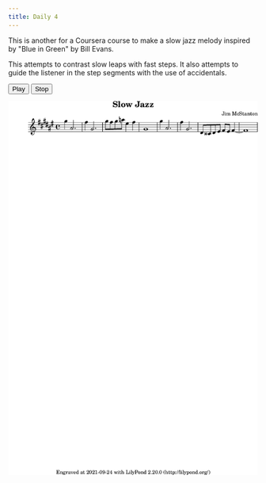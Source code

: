 ```yaml
---
title: Daily 4
---
```


This is another for a Coursera course to make a slow jazz melody inspired by "Blue in Green" by Bill Evans.

This attempts to contrast slow leaps with fast steps. It also attempts to guide the listener in the step
segments with the use of accidentals.

<button onclick="MIDIjs.play('./daily-4.mid')">Play</button>
<button onclick="MIDIjs.stop()">Stop</button>

![](./daily-4.png "Music Piece")

<script type="text/javascript" src="https://www.midijs.net/lib/midi.js"></script>
